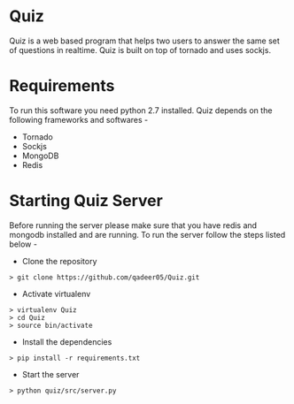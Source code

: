 Quiz
====
Quiz is a web based program that helps two users to answer the same set of questions in realtime. Quiz is built on top of tornado and uses sockjs. 

Requirements
============
To run this software you need python 2.7 installed. Quiz depends on the following frameworks and softwares - 
* Tornado
* Sockjs
* MongoDB
* Redis

Starting Quiz Server
====================
Before running the server please make sure that you have redis and mongodb installed and are running. To run the server follow the steps listed below - 
* Clone the repository 

```
> git clone https://github.com/qadeer05/Quiz.git
```

* Activate virtualenv

```
> virtualenv Quiz
> cd Quiz
> source bin/activate
```

* Install the dependencies

```
> pip install -r requirements.txt
```

* Start the server

```
> python quiz/src/server.py
```